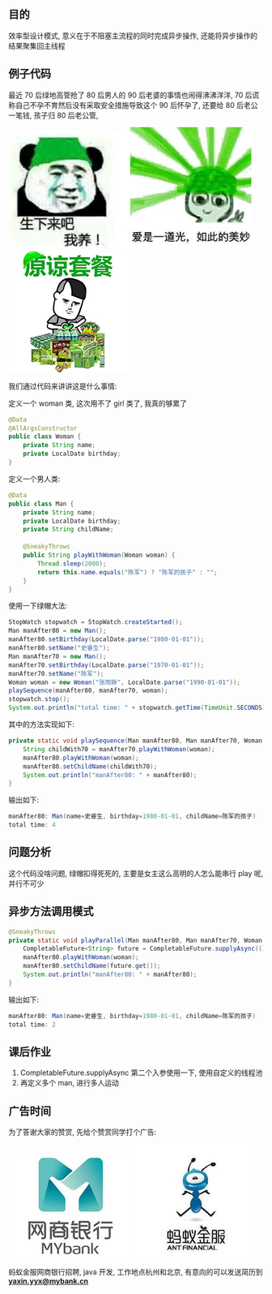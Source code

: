 ## 目的

效率型设计模式, 意义在于不阻塞主流程的同时完成异步操作, 还能将异步操作的结果聚集回主线程

## 例子代码

最近 70 后绿地高管抢了 80 后男人的 90 后老婆的事情也闹得沸沸洋洋,  70 后谎称自己不孕不育然后没有采取安全措施导致这个 90 后怀孕了, 还要给 80 后老公一笔钱, 孩子归 80 后老公管,

![](/assets/2020052300.png)![](/assets/2020052301.png)![](/assets/2020052302.png)

我们通过代码来讲讲这是什么事情:

定义一个 woman 类, 这次用不了 girl 类了, 我真的够累了

```java
@Data
@AllArgsConstructor
public class Woman {
    private String name;
    private LocalDate birthday;
}
```

定义一个男人类:

```java
@Data
public class Man {
    private String name;
    private LocalDate birthday;
    private String childName;

    @SneakyThrows
    public String playWithWoman(Woman woman) {
        Thread.sleep(2000);
        return this.name.equals("陈军") ? "陈军的孩子" : "";
    }
}
```

使用一下绿帽大法:

```java
StopWatch stopwatch = StopWatch.createStarted();
Man manAfter80 = new Man();
manAfter80.setBirthday(LocalDate.parse("1980-01-01"));
manAfter80.setName("史睿生");
Man manAfter70 = new Man();
manAfter70.setBirthday(LocalDate.parse("1970-01-01"));
manAfter70.setName("陈军");
Woman woman = new Woman("张雨婷", LocalDate.parse("1990-01-01"));
playSequence(manAfter80, manAfter70, woman);
stopwatch.stop();
System.out.println("total time: " + stopwatch.getTime(TimeUnit.SECONDS));
```

其中的方法实现如下:

```java
private static void playSequence(Man manAfter80, Man manAfter70, Woman woman) {
    String childWith70 = manAfter70.playWithWoman(woman);
    manAfter80.playWithWoman(woman);
    manAfter80.setChildName(childWith70);
    System.out.println("manAfter80: " + manAfter80);
}
```

输出如下:

```java
manAfter80: Man(name=史睿生, birthday=1980-01-01, childName=陈军的孩子)
total time: 4
```

## 问题分析

这个代码没啥问题, 绿帽扣得死死的, 主要是女主这么高明的人怎么能串行 play 呢, 并行不可少

## 异步方法调用模式

```java
@SneakyThrows
private static void playParallel(Man manAfter80, Man manAfter70, Woman woman) {
    CompletableFuture<String> future = CompletableFuture.supplyAsync(() -> manAfter70.playWithWoman(woman));
    manAfter80.playWithWoman(woman);
    manAfter80.setChildName(future.get());
    System.out.println("manAfter80: " + manAfter80);
}
```

输出如下:

```java
manAfter80: Man(name=史睿生, birthday=1980-01-01, childName=陈军的孩子)
total time: 2
```

## 课后作业

1. CompletableFuture.supplyAsync 第二个入参使用一下, 使用自定义的线程池
2. 再定义多个 man, 进行多人运动

## 广告时间

为了答谢大家的赞赏, 先给个赞赏同学打个广告:

![](/assets/2020052303.png)    ![](/assets/2020052304.png)

蚂蚁金服网商银行招聘, java 开发, 工作地点杭州和北京, 有意向的可以发送简历到 **yaxin.yyx@mybank.cn**

